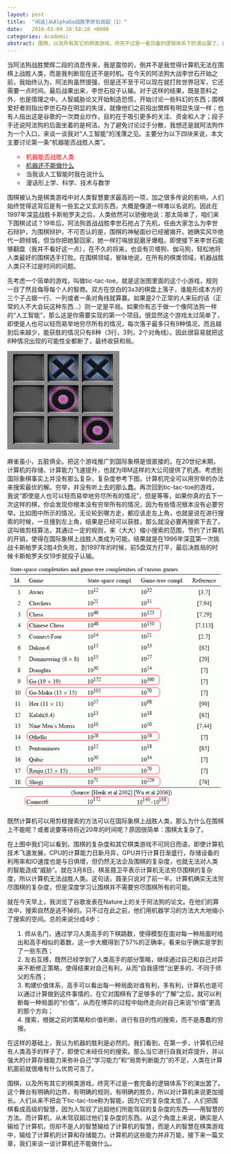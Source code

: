 ```yaml
---
layout: post
title:  "闲话|从AlphaGo战胜李世石说起（1）"
date:   2016-03-09 18:58:26 +0800
categories: Academic
abstract: 围棋，以及所有其它的棋类游戏，终究不过是一套完备的逻辑体系下的演出罢了。这个舞台有明确的边界，有明确的规则，有明确的胜负...人们把围棋看成高级的智慧，因为人驾驭了远超他们所能驾驭的复杂度的东西——用智慧的方法。而计算机，从未驾驭超过他们复杂度的东西。从这个角度上来说，确实是人输给了计算机，但却不是人的智慧输给了计算机的智慧，而是人的智慧在棋类游戏中，输给了计算机的计算和存储能力。
---
```


<p style="text-align:left">
当阿法狗战胜樊辉二段的消息传来，我是震惊的，倒并不是我觉得计算机无法在围棋上战胜人类，而是我判断现在还不是时机。在今天的阿法狗大战李世石开始之前，我始终认为，阿法狗虽然很强，但是还不至于可以现在就打败世界冠军，它还需要一点时间。最后战果出来，李世石投子认输。对于这样的结果，既是意料之外，也是情理之中。人智威胁论又开始制造恐慌，开始讨论一些科幻的东西；围棋爱好者则指出李世石存在明显的失误，就像他们之前指出樊辉有明显失误一样；也有人指出这是谷歌的一次商业炒作，目的在于吸引更多的关注、资金和人才；段子手还说阿法狗的后面坐着的是柯洁。为了避免讨论过于分散，我想还是就阿法狗作为一个入口，来谈一谈我对“人工智能”的浅薄之见。主要分为以下四块来说，本文主要讨论第一条“机器能否战胜人类”。
</p>

<ul style="text-align:left;list-style:circle;list-style-position:inside">
	<li style="color:red">机器能否战胜人类</li>
	<li><a href="http://daib13.github.io/academic/2016/03/12/academic2.html">机器还不能做什么</a></li>
	<li>当我谈人工智能时我在说什么</li>
	<li>漫话形上学、科学、技术与数学</li>
</ul>


<p style="text-align:left">
围棋被认为是棋类游戏中对人类智慧要求最高的一项，加之很多传说的影响，人们始终觉得这背后是有一些玄之又玄的东西，大概是像道一样难以名说的。因此在1997年深蓝战胜卡斯帕罗夫之后，人类依然可以骄傲地说：那太简单了，咱们来下围棋试试？19年后，阿法狗首战战胜李世石抢占了先机，任由大家怎么为李世石辩护，为围棋辩护，不可否认的是，围棋的神秘面纱已经被揭开。她确实风华绝代一顾倾城，但当你把她娶回家，她一样打嗝放屁磨牙爆粗。即使接下来李世石能够翻盘（我并不看好这一点），在不久的将来，也会有贝塔狗、伽马狗，轻松地将人类最好的围棋选手打败。在围棋领域，冒昧地说，在所有的棋类领域，机器战胜人类只不过是时间的问题。
</p>

<p style="text-align:left">
先考虑一个简单的游戏，叫做tic-tac-toe，就是这张图里面的这个小游戏，规则一目了然且侮辱每个人的智商。双方在空白的3x3的棋盘上落子，谁能形成本方的三个子占据一行、一列或者一条对角线就算赢。如果是2个正常的人来玩的话（正常的人不大会玩这种东西…）则一定是平局。如果你有志于做一个像阿法狗一样的“人工智能”，那么这是你需要实现的第一个项目。很显然这个游戏太过简单了，即使是人也可以轻而易举地穷尽所有的情况，每次落子最多只有9种情况，而且越到后来越少，能获胜的情况只有8种（3行，3列，2个对角线）。因此很容易就把这8种情况出现的可能性全都断了，最终收获和局。
</p>

<img src="/images/posts/tictactoe.jpg"/>

<p style="text-align:left">
麻雀虽小，五脏俱全。把这个游戏推广到国际象棋是很直接的。在20世纪末期，计算机的存储、计算能力飞速提升，也就为IBM这样的大公司提供了机遇。考虑到国际象棋事实上并没有那么复杂，复杂度参考下图，计算机完全可以用穷举的办法来搜索最优的解。穷举，并没有听上去的那么蠢。再次回到tic-tac-toe的游戏，我说“即使是人也可以轻而易举地穷尽所有的情况”，但是等等，如果你真的去下一次这样的棋，你会发现你根本没有穷举所有的情况，因为有些情况根本没有必要穷举。比如图中所示的情况，无论轮到哪方走，都应该走左上角，也就是说在进行搜索的时候，一旦搜到左上角，结果是已经可以获胜，那么就没必要再搜索下去了。这叫做剪枝算法，其通过一定的规则，来（大大）缩小搜索的范围，节约了计算机的开销，使得在国际象棋上战胜人类成为可能。结果就是在1996年深蓝第一次挑战卡斯帕罗夫2胜4负失败，到1997年的时候，前5盘双方打平，最后决胜局的时候卡斯帕罗夫仅19步就投子认输。
</p>

<img src="/images/posts/complex.png" class="fit image$(mobile)"/>

<p style="text-align:left">
既然计算机可以用剪枝搜索的方法可以在国际象棋上战胜人类，那么为什么在围棋上不能呢？或者说要等待将近20年的时间呢？原因很简单：围棋太复杂了。
</p>

<p style="text-align:left">
在上图中我们可以看到，围棋的复杂度和其它棋类游戏不可同日而语，即使计算机技术飞速发展，CPU的计算能力日新月异，GPU并行计算日渐盛行，存储设备的利用率和IO速度也是与日俱增，但仍然无法企及围棋的复杂度，也就无法对人类的智能造成“威胁”。就在3月8日，棋圣聂卫平表示计算机无法穷尽围棋的复杂度，所以计算机无法战胜人类。这句话，聂圣只说对了前一半。计算机确实无法穷尽围棋的复杂度，但是深度学习让围棋并不需要穷尽围棋所有的可能。
</p>

<p style="text-align:left">
就在今天早上，我浏览了谷歌发表在Nature上的关于阿法狗的论文。在他们的算法中，搜索自然是逃不掉的。只不过在此之前，他们用机器学习的方法大大地缩小了搜索的空间。总的来说分成4步：
<ol style="text-align:left;list-style:decimal;list-style-position:inside">
	<li>师从名门，通过学习人类高手的下棋路数，使得模型在面对每一种局面时给出和高手相似的着数，这一步大概得到了57%的正确率，看来似乎确实是学到了一些东西；</li>
	<li>左右互搏，既然已经学到了人类高手的部分策略，继续通过自己和自己对弈来不断修正策略，使得结果对自己有利，从而“自我感悟”出更多的、不同于师父的东西；</li>
	<li>构建价值体系，高手可以看出每一种局面对谁有利，多有利，计算机也是可以通过计算做到这件事情的，在它对围棋有了足够多的“了解”之后，就可以判断每一种局面的“价值”，从而在博弈的过程中始终走向对自己来说“价值”更高的那个方向；</li>
	<li>搜索，根据之前的策略和价值判断，进行有目的性的搜索，而不是愚蠢的穷搜。</li>
</ol>
</p>

<p style="text-align:left">
在这样的基础上，我认为机器的胜利是必然的。我们看到，在第一步，计算机已经有人类高手的样子了，即使它未经任何的搜索。那么当它进行自我对弈提升，并以强大的计算存储能力来弥补自己“学习能力”和“局势判断能力”的不足，人类在计算机面前就很难有什么优势可言了。
</p>

<p style="text-align:left">
围棋，以及所有其它的棋类游戏，终究不过是一套完备的逻辑体系下的演出罢了。这个舞台有明确的边界，有明确的规则，有明确的胜负，所以对计算机来说更加擅长。人们从来不把会下tic-tac-toe称为智能，因为它的复杂度太低了。人们把围棋看成高级的智慧，因为人驾驭了远超他们所能驾驭的复杂度的东西——用智慧的方法。而计算机，从未驾驭超过他们复杂度的东西。从这个角度上来说，确实是人输给了计算机，但却不是人的智慧输给了计算机的智慧，而是人的智慧在棋类游戏中，输给了计算机的计算和存储能力。计算机的这些能力并非万能，接下来一篇文章，我们来谈一谈计算机还不能做什么。
</p>
